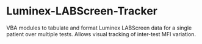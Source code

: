 # Luminex-LABScreen-Tracker
VBA modules to tabulate and format Luminex LABScreen data for a single patient over multiple tests.  Allows visual tracking of inter-test MFI variation.
